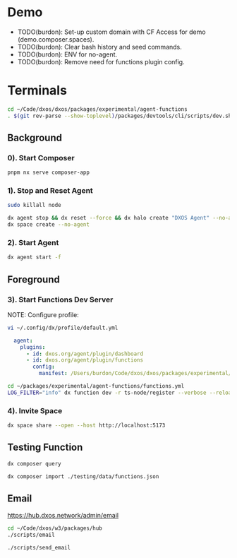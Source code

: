 # Demo

- TODO(burdon): Set-up custom domain with CF Access for demo (demo.composer.spaces).
- TODO(burdon): Clear bash history and seed commands.
- TODO(burdon): ENV for no-agent.
- TODO(burdon): Remove need for functions plugin config.

# Terminals

```bash
cd ~/Code/dxos/dxos/packages/experimental/agent-functions
. $(git rev-parse --show-toplevel)/packages/devtools/cli/scripts/dev.sh
```

## Background

### 0). Start Composer

```bash
pnpm nx serve composer-app
```

### 1). Stop and Reset Agent

```bash
sudo killall node

dx agent stop && dx reset --force && dx halo create "DXOS Agent" --no-agent && dx halo identity --no-agent
dx space create --no-agent
```

### 2). Start Agent

```bash
dx agent start -f
```

## Foreground

### 3). Start Functions Dev Server

NOTE: Configure profile:

```bash
vi ~/.config/dx/profile/default.yml
```
```yaml
  agent:
    plugins:
      - id: dxos.org/agent/plugin/dashboard
      - id: dxos.org/agent/plugin/functions
        config:
          manifest: /Users/burdon/Code/dxos/dxos/packages/experimental/agent-functions/functions.yml
```

```bash
cd ~/packages/experimental/agent-functions/functions.yml
LOG_FILTER="info" dx function dev -r ts-node/register --verbose --reload
```

### 4). Invite Space

```bash
dx space share --open --host http://localhost:5173
```

## Testing Function

```bash
dx composer query
```

```bash
dx composer import ./testing/data/functions.json
```

## Email

https://hub.dxos.network/admin/email

```bash
cd ~/Code/dxos/w3/packages/hub
./scripts/email

./scripts/send_email
```
